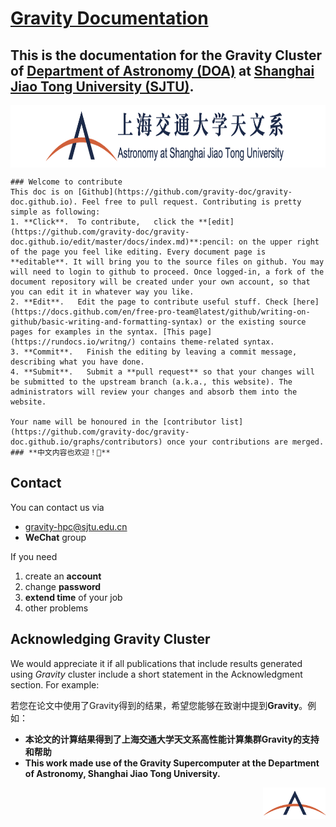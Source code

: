 # [Gravity Documentation](https://gravity-doc.github.io)

## This is the documentation for the **Gravity Cluster** of [Department of Astronomy (DOA)](http://astro.sjtu.edu.cn/en/) at [Shanghai Jiao Tong University (SJTU)](https://www.sjtu.edu.cn/).

<img src="./images/logo_DOA_large.png" width = "800" height = "100" div align=center />

```tip
### Welcome to contribute
This doc is on [Github](https://github.com/gravity-doc/gravity-doc.github.io). Feel free to pull request. Contributing is pretty simple as following:   
1. **Click**.  To contribute,   click the **[edit](https://github.com/gravity-doc/gravity-doc.github.io/edit/master/docs/index.md)**:pencil: on the upper right of the page you feel like editing. Every document page is **editable**. It will bring you to the source files on github. You may will need to login to github to proceed. Once logged-in, a fork of the document repository will be created under your own account, so that you can edit it in whatever way you like. 
2. **Edit**.   Edit the page to contribute useful stuff. Check [here](https://docs.github.com/en/free-pro-team@latest/github/writing-on-github/basic-writing-and-formatting-syntax) or the existing source pages for examples in the syntax. [This page](https://rundocs.io/writng/) contains theme-related syntax.
3. **Commit**.   Finish the editing by leaving a commit message, describing what you have done.
4. **Submit**.   Submit a **pull request** so that your changes will be submitted to the upstream branch (a.k.a., this website). The administrators will review your changes and absorb them into the website. 

Your name will be honoured in the [contributor list](https://github.com/gravity-doc/gravity-doc.github.io/graphs/contributors) once your contributions are merged.     
### **中文内容也欢迎！🥳**   
```
## Contact

You can contact us via

- [gravity-hpc@sjtu.edu.cn](mailto:gravity-hpc@sjtu.edu.cn)
- **WeChat** group

If you need

1. create an **account**
2. change **password**
3. **extend time** of your job
4. other problems

## Acknowledging Gravity Cluster

We would appreciate it if all publications that include results generated using *Gravity* cluster include a short statement in the Acknowledgment section. For example:   

若您在论文中使用了Gravity得到的结果，希望您能够在致谢中提到**Gravity**。例如：   

- **本论文的计算结果得到了上海交通大学天文系高性能计算集群Gravity的支持和帮助**
- **This work made use of the Gravity Supercomputer at the Department of Astronomy, Shanghai Jiao Tong University.**

<img src="./images/logo_DOA_mini.png" width = "100" height = "50" div align=right />

